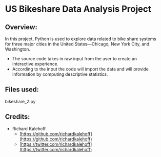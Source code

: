# US Bikeshare Data Analysis Project

## Overview:
In this project, Python is used to explore data related to bike share systems for three major cities in the United States—Chicago, New York City, and Washington. 
- The source code takes in raw input from the user to create an interactive experience. 
- According to the input the code will import the data and will provide information by computing descriptive statistics.

## Files used:
bikeshare_2.py

## Credits:
* Richard Kalehoff
    - [https://github.com/richardkalehoff](https://github.com/richardkalehoff)
    - [https://twitter.com/richardkalehoff](https://twitter.com/richardkalehoff)




